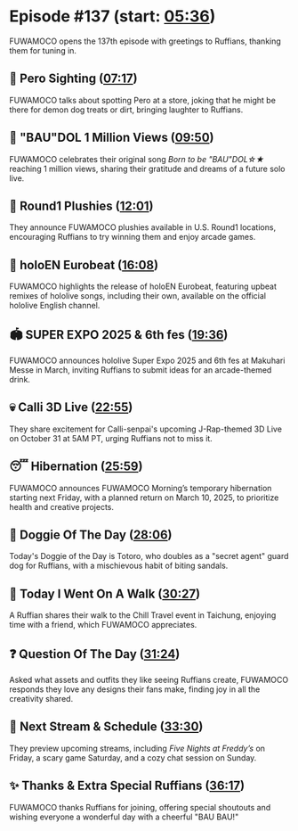 # Episode #137 (start: [05:36](https://youtu.be/maZpz3JOJvc?t=05m36s))

FUWAMOCO opens the 137th episode with greetings to Ruffians, thanking them for tuning in.

## 👀 Pero Sighting ([07:17](https://youtu.be/maZpz3JOJvc?t=07m17s))

FUWAMOCO talks about spotting Pero at a store, joking that he might be there for demon dog treats or dirt, bringing laughter to Ruffians.

## 🎤 "BAU"DOL 1 Million Views ([09:50](https://youtu.be/maZpz3JOJvc?t=09m50s))

FUWAMOCO celebrates their original song *Born to be "BAU"DOL☆★* reaching 1 million views, sharing their gratitude and dreams of a future solo live.

## 🎳 Round1 Plushies ([12:01](https://youtu.be/maZpz3JOJvc?t=12m01s))

They announce FUWAMOCO plushies available in U.S. Round1 locations, encouraging Ruffians to try winning them and enjoy arcade games.

## 🚗 holoEN Eurobeat ([16:08](https://youtu.be/maZpz3JOJvc?t=16m08s))

FUWAMOCO highlights the release of holoEN Eurobeat, featuring upbeat remixes of hololive songs, including their own, available on the official hololive English channel.

## 🏟️ SUPER EXPO 2025 & 6th fes ([19:36](https://youtu.be/maZpz3JOJvc?t=19m36s))

FUWAMOCO announces hololive Super Expo 2025 and 6th fes at Makuhari Messe in March, inviting Ruffians to submit ideas for an arcade-themed drink.

## 💀 Calli 3D Live ([22:55](https://youtu.be/maZpz3JOJvc?t=22m55s))

They share excitement for Calli-senpai's upcoming J-Rap-themed 3D Live on October 31 at 5AM PT, urging Ruffians not to miss it.

## 😴 Hibernation ([25:59](https://youtu.be/maZpz3JOJvc?t=25m59s))

FUWAMOCO announces FUWAMOCO Morning’s temporary hibernation starting next Friday, with a planned return on March 10, 2025, to prioritize health and creative projects.

## 🐶 Doggie Of The Day ([28:06](https://youtu.be/maZpz3JOJvc?t=28m06s))

Today's Doggie of the Day is Totoro, who doubles as a "secret agent" guard dog for Ruffians, with a mischievous habit of biting sandals.

## 🚶 Today I Went On A Walk ([30:27](https://youtu.be/maZpz3JOJvc?t=30m27s))

A Ruffian shares their walk to the Chill Travel event in Taichung, enjoying time with a friend, which FUWAMOCO appreciates.

## ❓ Question Of The Day ([31:24](https://youtu.be/maZpz3JOJvc?t=31m24s))

Asked what assets and outfits they like seeing Ruffians create, FUWAMOCO responds they love any designs their fans make, finding joy in all the creativity shared.

## 📅 Next Stream & Schedule ([33:30](https://youtu.be/maZpz3JOJvc?t=33m30s))

They preview upcoming streams, including *Five Nights at Freddy’s* on Friday, a scary game Saturday, and a cozy chat session on Sunday.

## ✨ Thanks & Extra Special Ruffians ([36:17](https://youtu.be/maZpz3JOJvc?t=36m17s))

FUWAMOCO thanks Ruffians for joining, offering special shoutouts and wishing everyone a wonderful day with a cheerful "BAU BAU!"
